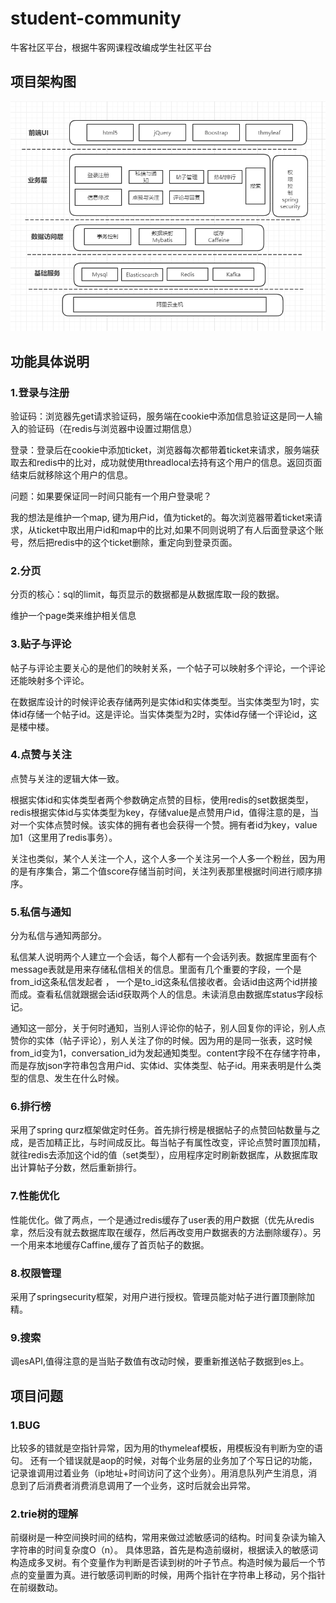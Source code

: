 # student-community
牛客社区平台，根据牛客网课程改编成学生社区平台

## 项目架构图
 ![image](https://github.com/houyuzzz/student-community/blob/master/student-community.png)

## 功能具体说明
### 1.登录与注册
验证码：浏览器先get请求验证码，服务端在cookie中添加信息验证这是同一人输入的验证码（在redis与浏览器中设置过期信息）

登录：登录后在cookie中添加ticket，浏览器每次都带着ticket来请求，服务端获取去和redis中的比对，成功就使用threadlocal去持有这个用户的信息。返回页面结束后就移除这个用户的信息。

问题：如果要保证同一时间只能有一个用户登录呢？

我的想法是维护一个map, 键为用户id，值为ticket的。每次浏览器带着ticket来请求，从ticket中取出用户id和map中的比对,如果不同则说明了有人后面登录这个账号，然后把redis中的这个ticket删除，重定向到登录页面。

### 2.分页
分页的核心：sql的limit，每页显示的数据都是从数据库取一段的数据。

维护一个page类来维护相关信息

### 3.贴子与评论
帖子与评论主要关心的是他们的映射关系，一个帖子可以映射多个评论，一个评论还能映射多个评论。

在数据库设计的时候评论表存储两列是实体id和实体类型。当实体类型为1时，实体id存储一个帖子id。这是评论。当实体类型为2时，实体id存储一个评论id，这是楼中楼。

### 4.点赞与关注
点赞与关注的逻辑大体一致。

根据实体id和实体类型者两个参数确定点赞的目标，使用redis的set数据类型，redis根据实体id与实体类型为key，存储value是点赞用户id，值得注意的是，当对一个实体点赞时候。该实体的拥有者也会获得一个赞。拥有者id为key，value加1（这里用了redis事务）。

关注也类似，某个人关注一个人，这个人多一个关注另一个人多一个粉丝，因为用的是有序集合，第二个值score存储当前时间，关注列表那里根据时间进行顺序排序。

### 5.私信与通知
分为私信与通知两部分。

私信某人说明两个人建立一个会话，每个人都有一个会话列表。数据库里面有个message表就是用来存储私信相关的信息。里面有几个重要的字段，一个是from_id这条私信发起者 ， 一个是to_id这条私信接收者。会话id由这两个id拼接而成。查看私信就跟据会话id获取两个人的信息。未读消息由数据库status字段标记。

通知这一部分，关于何时通知，当别人评论你的帖子，别人回复你的评论，别人点赞你的实体（帖子评论），别人关注了你的时候。因为用的是同一张表，这时候from_id变为1，conversation_id为发起通知类型。content字段不在存储字符串，而是存放json字符串包含用户id、实体id、实体类型、帖子id。用来表明是什么类型的信息、发生在什么时候。

### 6.排行榜
采用了spring qurz框架做定时任务。首先排行榜是根据帖子的点赞回帖数量与之成，是否加精正比，与时间成反比。每当帖子有属性改变，评论点赞时置顶加精，就往redis去添加这个id的值（set类型），应用程序定时刷新数据库，从数据库取出计算帖子分数，然后重新排行。

### 7.性能优化
性能优化。做了两点，一个是通过redis缓存了user表的用户数据（优先从redis拿，然后没有就去数据库取在缓存，然后再改变用户数据表的方法删除缓存）。另一个用来本地缓存Caffine,缓存了首页帖子的数据。

### 8.权限管理
采用了springsecurity框架，对用户进行授权。管理员能对帖子进行置顶删除加精。

### 9.搜索
调esAPI,值得注意的是当贴子数值有改动时候，要重新推送帖子数据到es上。

## 项目问题
### 1.BUG
比较多的错就是空指针异常，因为用的thymeleaf模板，用模板没有判断为空的语句。
还有一个错误就是aop的时候，对每个业务层的业务加了个写日记的功能，记录谁调用过着业务（ip地址+时间访问了这个业务）。用消息队列产生消息，消息到了后消费者消费消息调用了一个业务，这时后就会出异常。

### 2.trie树的理解
前缀树是一种空间换时间的结构，常用来做过滤敏感词的结构。时间复杂读为输入字符串的时间复杂度O（n）。
具体思路，首先是构造前缀树，根据读入的敏感词构造成多叉树。有个变量作为判断是否读到树的叶子节点。构造时候为最后一个节点的变量置为真。进行敏感词判断的时候，用两个指针在字符串上移动，另个指针在前缀数动。